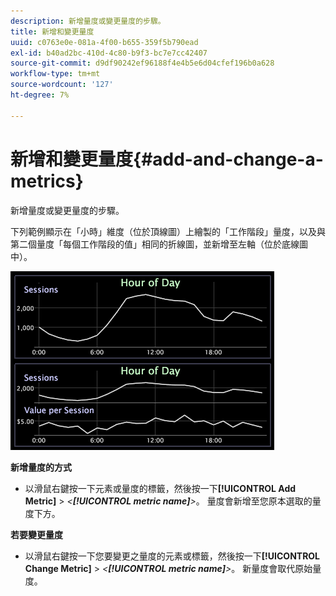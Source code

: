 ```yaml
---
description: 新增量度或變更量度的步驟。
title: 新增和變更量度
uuid: c0763e0e-081a-4f00-b655-359f5b790ead
exl-id: b40ad2bc-410d-4c80-b9f3-bc7e7cc42407
source-git-commit: d9df90242ef96188f4e4b5e6d04cfef196b0a628
workflow-type: tm+mt
source-wordcount: '127'
ht-degree: 7%

---
```


# 新增和變更量度{#add-and-change-a-metrics}

新增量度或變更量度的步驟。

下列範例顯示在「小時」維度（位於頂線圖）上繪製的「工作階段」量度，以及與第二個量度「每個工作階段的值」相同的折線圖，並新增至左軸（位於底線圖中）。

![](assets/vis_Line_AddMetric.png)

**新增量度的方式**

* 以滑鼠右鍵按一下元素或量度的標籤，然後按一下&#x200B;**[!UICONTROL Add Metric]** > *&lt;**[!UICONTROL metric name]**>*。 量度會新增至您原本選取的量度下方。

**若要變更量度**

* 以滑鼠右鍵按一下您要變更之量度的元素或標籤，然後按一下&#x200B;**[!UICONTROL Change Metric]** > *&lt;**[!UICONTROL metric name]**>*。 新量度會取代原始量度。
